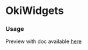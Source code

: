 OkiWidgets
===========

### Usage

Preview with doc available [here](http://okinet.no-ip.org/oki-widgets)
